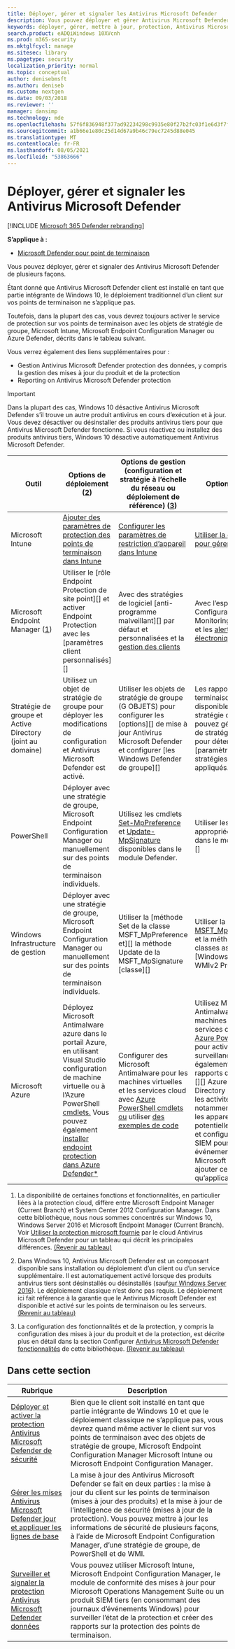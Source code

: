 ```yaml
---
title: Déployer, gérer et signaler les Antivirus Microsoft Defender
description: Vous pouvez déployer et gérer Antivirus Microsoft Defender avec Intune, Microsoft Endpoint Configuration Manager, stratégie de groupe, PowerShell ou WMI
keywords: déployer, gérer, mettre à jour, protection, Antivirus Microsoft Defender
search.product: eADQiWindows 10XVcnh
ms.prod: m365-security
ms.mktglfcycl: manage
ms.sitesec: library
ms.pagetype: security
localization_priority: normal
ms.topic: conceptual
author: denisebmsft
ms.author: deniseb
ms.custom: nextgen
ms.date: 09/03/2018
ms.reviewer: ''
manager: dansimp
ms.technology: mde
ms.openlocfilehash: 57f6f836948f377ad92234298c9935e80f27b2fc03f1e6d3f7f872e1107bf395
ms.sourcegitcommit: a1b66e1e80c25d14d67a9b46c79ec7245d88e045
ms.translationtype: MT
ms.contentlocale: fr-FR
ms.lasthandoff: 08/05/2021
ms.locfileid: "53863666"
---
```

# <a name="deploy-manage-and-report-on-microsoft-defender-antivirus"></a>Déployer, gérer et signaler les Antivirus Microsoft Defender

[!INCLUDE [Microsoft 365 Defender rebranding](../../includes/microsoft-defender.md)]


**S’applique à :**

- [Microsoft Defender pour point de terminaison](/microsoft-365/security/defender-endpoint/)

Vous pouvez déployer, gérer et signaler des Antivirus Microsoft Defender de plusieurs façons.

Étant donné que Antivirus Microsoft Defender client est installé en tant que partie intégrante de Windows 10, le déploiement traditionnel d’un client sur vos points de terminaison ne s’applique pas.

Toutefois, dans la plupart des cas, vous devrez toujours activer le service de protection sur vos points de terminaison avec les objets de stratégie de groupe, Microsoft Intune, Microsoft Endpoint Configuration Manager ou Azure Defender, décrits dans le tableau suivant.

Vous verrez également des liens supplémentaires pour :

- Gestion Antivirus Microsoft Defender protection des données, y compris la gestion des mises à jour du produit et de la protection
- Reporting on Antivirus Microsoft Defender protection

> [!IMPORTANT]
> Dans la plupart des cas, Windows 10 désactive Antivirus Microsoft Defender s’il trouve un autre produit antivirus en cours d’exécution et à jour. Vous devez désactiver ou désinstaller des produits antivirus tiers pour que Antivirus Microsoft Defender fonctionne. Si vous réactivez ou installez des produits antivirus tiers, Windows 10 désactive automatiquement Antivirus Microsoft Defender.

Outil|Options de déploiement (<a href="#fn2" id="ref2">2</a>)|Options de gestion (configuration et stratégie à l’échelle du réseau ou déploiement de référence) ([3](#fn3))|Options de rapport  
---|---|---|---  
Microsoft Intune|[Ajouter des paramètres de protection des points de terminaison dans Intune](/intune/endpoint-protection-configure)|[Configurer les paramètres de restriction d’appareil dans Intune](/intune/device-restrictions-configure)| [Utiliser la console Intune pour gérer les appareils](/intune/device-management)  
Microsoft Endpoint Manager ([1](#fn1))|Utiliser le [rôle Endpoint Protection de site point][] et activer Endpoint Protection avec les [paramètres client personnalisés][]|Avec des stratégies de logiciel [anti-programme malveillant][] par défaut et personnalisées et la [gestion des clients][]|Avec l’espace de [travail Configuration Manager Monitoring par][] défaut et les [alertes par courrier électronique][]  
Stratégie de groupe et Active Directory (joint au domaine)|Utilisez un objet de stratégie de groupe pour déployer les modifications de configuration et Antivirus Microsoft Defender est activé.|Utiliser les objets de stratégie de groupe (G OBJETS) pour configurer les [options][] de mise à jour Antivirus Microsoft Defender et configurer [les Windows Defender de groupe][]|Les rapports de point de terminaison ne sont pas disponibles avec la stratégie de groupe. Vous pouvez générer une liste de stratégies de groupe pour déterminer si des [paramètres ou des stratégies ne sont pas appliqués.][]
PowerShell|Déployer avec une stratégie de groupe, Microsoft Endpoint Configuration Manager ou manuellement sur des points de terminaison individuels.|Utilisez les cmdlets [Set-MpPreference] et [Update-MpSignature] disponibles dans le module Defender.|Utiliser les [cmdlets Get- appropriées disponibles dans le module Defender][]
Windows Infrastructure de gestion|Déployer avec une stratégie de groupe, Microsoft Endpoint Configuration Manager ou manuellement sur des points de terminaison individuels.|Utiliser la [méthode Set de la classe MSFT_MpPreference et][] la méthode Update de la MSFT_MpSignature [classe][]|Utiliser la [MSFT_MpComputerStatus][] et la méthode get des classes associées dans le [Windows Defender WMIv2 Provider][]
Microsoft Azure|Déployez Microsoft Antimalware azure dans le portail Azure, en utilisant Visual Studio configuration de machine virtuelle ou à l’Azure PowerShell [cmdlets.](/azure/security/azure-security-antimalware#antimalware-deployment-scenarios) Vous pouvez également [installer endpoint protection dans Azure Defender*](/azure/security-center/security-center-install-endpoint-protection)|Configurer des Microsoft Antimalware pour les machines virtuelles et les services cloud avec [Azure PowerShell cmdlets ou](/azure/security/azure-security-antimalware#enable-and-configure-antimalware-using-powershell-cmdlets) utiliser [des exemples de code](https://gallery.technet.microsoft.com/Antimalware-For-Azure-5ce70efe)|Utilisez Microsoft Antimalware pour les machines virtuelles et les services cloud avec [Azure PowerShell cmdlets](/azure/security/azure-security-antimalware#enable-and-configure-antimalware-using-powershell-cmdlets) pour activer la surveillance. Vous pouvez également consulter les rapports d’utilisation dans [][] Azure Active Directory pour déterminer les activités suspectes, notamment le rapport sur les appareils potentiellement infectés et configurer un outil SIEM pour signaler les événements [Antivirus Microsoft Defender][] et ajouter cet outil en tant qu’application dans AAD.

1. <span id="fn1" />La disponibilité de certaines fonctions et fonctionnalités, en particulier liées à la protection cloud, diffère entre Microsoft Endpoint Manager (Current Branch) et System Center 2012 Configuration Manager. Dans cette bibliothèque, nous nous sommes concentrés sur Windows 10, Windows Server 2016 et Microsoft Endpoint Manager (Current Branch). Voir [Utiliser la protection microsoft fournie](cloud-protection-microsoft-defender-antivirus.md) par le cloud Antivirus Microsoft Defender pour un tableau qui décrit les principales différences. [(Revenir au tableau)](#ref2)
  
2. <span id="fn2" />Dans Windows 10, Antivirus Microsoft Defender est un composant disponible sans installation ou déploiement d’un client ou d’un service supplémentaire. Il est automatiquement activé lorsque des produits antivirus tiers sont désinstallés ou désinstallés (sauf[sur Windows Server 2016](microsoft-defender-antivirus-on-windows-server.md)). Le déploiement classique n’est donc pas requis. Le déploiement ici fait référence à la garantie que le Antivirus Microsoft Defender est disponible et activé sur les points de terminaison ou les serveurs. [(Revenir au tableau)](#ref2)

3. <span id="fn3" />La configuration des fonctionnalités et de la protection, y compris la configuration des mises à jour du produit et de la protection, est décrite plus en détail dans la section Configurer [Antivirus Microsoft Defender fonctionnalités](configure-notifications-microsoft-defender-antivirus.md) de cette bibliothèque. [(Revenir au tableau)](#ref2)

[Endpoint Protection système de site de point]: /configmgr/protect/deploy-use/endpoint-protection-site-role
[stratégies de logiciel anti-programme malveillant par défaut et personnalisées]:  /configmgr/protect/deploy-use/endpoint-antimalware-policies
[gestion des clients]:  /configmgr/core/clients/manage/manage-clients
[activer Endpoint Protection avec les paramètres client personnalisés]:  /configmgr/protect/deploy-use/endpoint-protection-configure-client
[Espace de travail Surveillance de Configuration Manager]:  /configmgr/protect/deploy-use/monitor-endpoint-protection
[alertes par courrier électronique]:  /configmgr/protect/deploy-use/endpoint-configure-alerts
[Deploy the Microsoft Intune client to endpoints]: /intune/deploy-use/help-secure-windows-pcs-with-endpoint-protection-for-microsoft-intune
[custom Intune policy]:  /intune/deploy-use/help-secure-windows-pcs-with-endpoint-protection-for-microsoft-intune#configure-microsoft-intune-endpoint-protection
 [custom Intune policy]:  /intune/deploy-use/help-secure-windows-pcs-with-endpoint-protection-for-microsoft-intune#configure-microsoft-intune-endpoint-protection 
[manage tasks]: /intune/deploy-use/help-secure-windows-pcs-with-endpoint-protection-for-microsoft-intune#choose-management-tasks-for-endpoint-protection
[Monitor endpoint protection in the Microsoft Intune administration console]: /intune/deploy-use/help-secure-windows-pcs-with-endpoint-protection-for-microsoft-intune#monitor-endpoint-protection
[Définir la méthode de la classe MSFT_MpPreference classe]:  /previous-versions/windows/desktop/defender/set-msft-mppreference
[Méthode Update de la classe MSFT_MpSignature de mise à jour]:  /previous-versions/windows/desktop/defender/set-msft-mppreference
[MSFT_MpComputerStatus]:  /previous-versions/windows/desktop/defender/msft-mpcomputerstatus
[Windows Defender Fournisseur WMIv2]: /previous-versions/windows/desktop/defender/windows-defender-wmiv2-apis-portal
[Set-MpPreference]:  https://technet.microsoft.com/itpro/powershell/windows/defender/set-mppreference.md
[Update-MpSignature]: /powershell/module/defender/update-mpsignature
[Get- cmdlets disponibles dans le module Defender]: /powershell/module/defender/
[Configurer les options de mise à jour pour Antivirus Microsoft Defender]: manage-updates-baselines-microsoft-defender-antivirus.md
[Configurer les fonctionnalités Windows Defender de sécurité]: configure-microsoft-defender-antivirus-features.md
[Stratégies de groupe pour déterminer si des paramètres ou des stratégies ne sont pas appliqués]: /previous-versions/windows/it-pro/windows-server-2008-R2-and-2008/cc771389(v=ws.11)
[Appareils potentiellement infectés]: /azure/active-directory/active-directory-reporting-sign-ins-from-possibly-infected-devices
[Antivirus Microsoft Defender événements]: troubleshoot-microsoft-defender-antivirus.md

## <a name="in-this-section"></a>Dans cette section

Rubrique | Description
---|---
[Déployer et activer la protection Antivirus Microsoft Defender de sécurité](deploy-microsoft-defender-antivirus.md) | Bien que le client soit installé en tant que partie intégrante de Windows 10 et que le déploiement classique ne s’applique pas, vous devrez quand même activer le client sur vos points de terminaison avec des objets de stratégie de groupe, Microsoft Endpoint Configuration Manager Microsoft Intune ou Microsoft Endpoint Configuration Manager. 
[Gérer les mises Antivirus Microsoft Defender jour et appliquer les lignes de base](manage-updates-baselines-microsoft-defender-antivirus.md) | La mise à jour des Antivirus Microsoft Defender se fait en deux parties : la mise à jour du client sur les points de terminaison (mises à jour des produits) et la mise à jour de l’intelligence de sécurité (mises à jour de la protection). Vous pouvez mettre à jour les informations de sécurité de plusieurs façons, à l’aide de Microsoft Endpoint Configuration Manager, d’une stratégie de groupe, de PowerShell et de WMI.
[Surveiller et signaler la protection Antivirus Microsoft Defender données](report-monitor-microsoft-defender-antivirus.md) | Vous pouvez utiliser Microsoft Intune, Microsoft Endpoint Configuration Manager, le module de conformité des mises à jour pour Microsoft Operations Management Suite ou un produit SIEM tiers (en consommant des journaux d’événements Windows) pour surveiller l’état de la protection et créer des rapports sur la protection des points de terminaison.